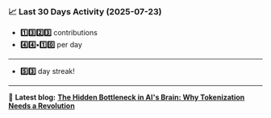 <!--START_STATS-->
### 📈 Last 30 Days Activity (2025-07-23)  
- **1️⃣3️⃣2️⃣3️⃣** contributions  
- **4️⃣4️⃣•1️⃣0️⃣** per day
---
- **5️⃣3️⃣** day streak!
---
📝 **Latest blog:** [**The Hidden Bottleneck in AI's Brain: Why Tokenization Needs a Revolution**](https://andriak.com/blog/tokenization-revolution)
<!--END_STATS-->
